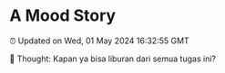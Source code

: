 # A Mood Story

⏰ Updated on Wed, 01 May 2024 16:32:55 GMT

💭 Thought: Kapan ya bisa liburan dari semua tugas ini?

